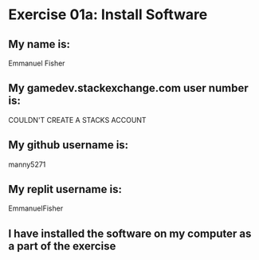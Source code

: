 # Exercise 01a: Install Software

## My name is:
Emmanuel Fisher 

## My gamedev.stackexchange.com user number is:
COULDN'T CREATE A STACKS ACCOUNT 

## My github username is:
manny5271

## My replit username is:
EmmanuelFisher

## I have installed the software on my computer as a part of the exercise

